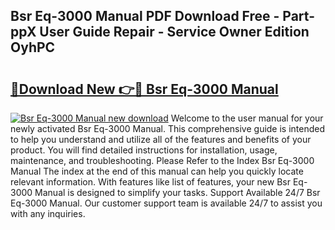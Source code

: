 ## Bsr Eq-3000 Manual PDF Download Free - Part-ppX User Guide Repair - Service Owner Edition OyhPC

# <h2><a href="http://bc41482.oget.top/?id=Bsr+Eq-3000+Manual">🔗Download New 👉🔴 Bsr Eq-3000 Manual</a></h2>

[![Bsr Eq-3000 Manual new download](https://i.imgur.com/5g1atiW.png)](http://bc41482.oget.top/?id=Bsr+Eq-3000+Manual)
Welcome to the user manual for your newly activated Bsr Eq-3000 Manual. This comprehensive guide is intended to help you understand and utilize all of the features and benefits of your product. You will find detailed instructions for installation, usage, maintenance, and troubleshooting. Please Refer to the Index Bsr Eq-3000 Manual The index at the end of this manual can help you quickly locate relevant information. With features like list of features, your new Bsr Eq-3000 Manual is designed to simplify your tasks. Support Available 24/7 Bsr Eq-3000 Manual. Our customer support team is available 24/7 to assist you with any inquiries.
